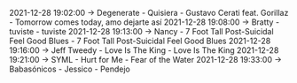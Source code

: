2021-12-28 19:02:00 -> Degenerate - Quisiera - Gustavo Cerati feat. Gorillaz - Tomorrow comes today, amo dejarte así
2021-12-28 19:08:00 -> Bratty - tuviste - tuviste
2021-12-28 19:13:00 -> Nancy - 7 Foot Tall Post-Suicidal Feel Good Blues - 7 Foot Tall Post-Suicidal Feel Good Blues
2021-12-28 19:16:00 -> Jeff Tweedy - Love Is The King - Love Is The King
2021-12-28 19:21:00 -> SYML - Hurt for Me - Fear of the Water
2021-12-28 19:33:00 -> Babasónicos - Jessico - Pendejo
